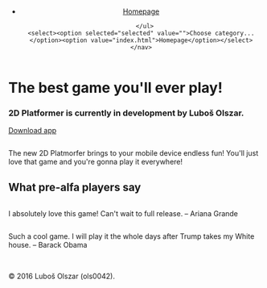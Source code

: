 <html lang="en"><head>
<title>2D Platformer</title>
<meta charset="utf-8">
<meta name="viewport" content="width=device-width, initial-scale=1.0, maximum-scale=1.0">
<link rel="stylesheet" href="inc/reset.css" media="all">
<link rel="stylesheet" href="inc/global.css" media="all">
<link rel="stylesheet" href="inc/mobile.css" media="all and (max-width:767px)">
<link rel="stylesheet" href="inc/desktop.css" media="all and (min-width:768px)">
<!--[if (lt IE 9)&(!IEMobile)]><link rel="stylesheet" href="inc/desktop.css" media="all"><![endif]-->
<!--[if lt IE 9]><script src="inc/html5.js"></script><![endif]-->
<script src="inc/jquery.min.js"></script>
<script src="inc/init.js"></script>
</head>
<body style="zoom: 1;">
<header class="header">
  <div class="wrapper cf">
    <p class="logo"><a href="index.html" title="[Go to homepage]"><img src="design/logo.png" alt=""></a></p>
    <nav class="nav cf" id="nav">
      <ul>
        <li class="current"><a href="index.html">Homepage</a></li>
        
      </ul>
    <select><option selected="selected" value="">Choose category...</option><option value="index.html">Homepage</option></select></nav>
  </div>
</header>
<div class="main">
  <div class="wrapper cf">
    <hgroup>
      <h1>The best game you'll ever play!</h1>
      <h3>2D Platformer is currently in development by Luboš Olszar.</h3>
    </hgroup>
    <p><a href="#" class="button">Download app</a></p>
    <div class="iphone-smaller"> <img src="images/screen-02.jpg" alt=""> </div>
    <div class="iphone-bigger"> <img src="images/screen-01.jpg" alt=""> </div>
  </div>
</div>
<div class="introduction">
  <div class="wrapper cf">
    <div class="half introduction-image"> <img src="design/iphone-hand.png" alt=""> </div>
    <div class="half introduction-text">
      <p>The new 2D Platmorfer brings to your mobile device endless fun! You'll just love that game and you're gonna play it everywhere!</p>
    </div>
  </div>
</div>

<div class="testimonials">
  <div class="wrapper cf">
    <h2>What pre-alfa players say</h2>
    <article class="half cf">
      <div class="testimonials-image"> <img src="images/testimonial-01.png" alt=""></div>
      <div class="testimonials-text">
        <p>I absolutely love this game! Can't wait to full release. <span>– Ariana Grande</span></p>
      </div>
    </article>
    <article class="half f-right cf">
      <div class="testimonials-image"> <img src="images/testimonial-02.png" alt=""> </div>
      <div class="testimonials-text">
        <p>Such a cool game. I will play it the whole days after Trump takes my White house. <span>– Barack Obama</span></p>
      </div>
    </article>
  </div>
</div>
<footer class="footer">
  <div class="wrapper cf">
    <p class="f-right"> <a href="#"><img src="design/facebook.png" alt=""></a> <a href="#"><img src="design/twitter.png" alt=""></a> <a href="#"><img src="design/dribbble.png" alt=""></a> </p>
    <p class="f-left"> ©&nbsp;2016 Luboš Olszar (ols0042).<br>
      </p>
  </div>
</footer>

</body></html>
